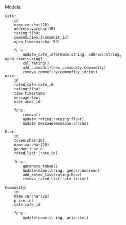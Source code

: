 Models:

	Cafe:
		id
		name:varchar(20)
		address:varchar(50)
		rating:float
		commodities:[commodit_id]
		open_time:varchar(50)

		funs:
			update_cafe_info(name:string, address:string, open_time:string)
			cal_rating()
			add_commodity(new_commodity:Commodity)
			remove_commofity(commofity_id:int)
	Rate:
		id
		rated_cafe:cafe_id
		rating:float
		time:timestamp
		message:text
		user:user_id

		funs:
			remove()
			update_rating(rateing:float)
			update_message(message:string)

	User:
		id
		token:char(20)
		name:varchar(20)
		gender:1 or 0
		rated_list:[rate_id]

		funs:
			garenate_token()
			update(name:string, gender:boolean)
			add_rated_list(rating:Rate)
			remove_rated_list(rate_id:int)

	Commodity:
		id
		name:varchar(20)
		price:int
		cafe:cafe_id

		funs:
			update(name:string, price:int)

